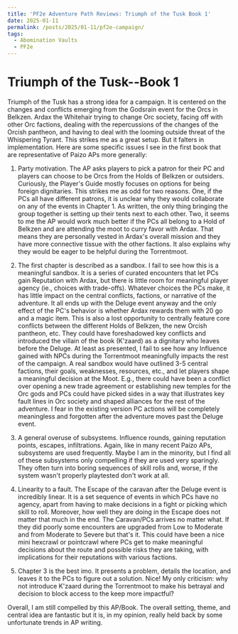 ```yaml
---
title: 'PF2e Adventure Path Reviews: Triumph of the Tusk Book 1'
date: 2025-01-11
permalink: /posts/2025/01-11/pf2e-campaign/
tags:
  - Abomination Vaults
  - PF2e
---
```



# Triumph of the Tusk--Book 1
Triumph of the Tusk has a strong idea for a campaign. It is centered on the changes and conflicts emerging from the Godsrain event for the Orcs in Belkzen. Ardax the Whitehair trying to change Orc society, facing off with other Orc factions, dealing with the repercussions of the changes of the Orcish pantheon, and having to deal with the looming outside threat of the Whispering Tyrant. This strikes me as a great setup. But it falters in implementation. Here are some specific issues I see in the first book that are representative of Paizo APs more generally:

1. Party motivation. The AP asks players to pick a patron for their PC and players can choose to be Orcs from the Holds of Belkzen or outsiders. Curiously, the Player's Guide mostly focuses on options for being foreign dignitaries. This strikes me as odd for two reasons. One, if the PCs all have different patrons, it is unclear why they would collaborate on any of the events in Chapter 1. As written, the only thing bringing the group together is setting up their tents next to each other. Two, it seems to me the AP would work much better if the PCs all belong to a Hold of Belkzen and are attending the moot to curry favor with Ardax. That means they are personally vested in Ardax's overall mission and they have more connective tissue with the other factions. It also explains why they would be eager to be helpful during the Torrentmoot. 

2. The first chapter is described as a sandbox. I fail to see how this is a meaningful sandbox. It is a series of curated encounters that let PCs gain Reputation with Ardax, but there is little room for meaningful player agency (ie., choices with trade-offs). Whatever choices the PCs make, it has little impact on the central conflicts, factions, or narrative of the adventure. It all ends up with the Deluge event anyway and the only effect of the PC's behavior is whether Ardax rewards them with 20 go and a magic item. This is also a lost opportunity to centrally feature core conflicts between the different Holds of Belkzen, the new Orcish pantheon, etc. They could have foreshadowed key conflicts and introduced the villain of the book (K'zaard) as a dignitary who leaves before the Deluge. At least as presented, I fail to see how any Influence gained with NPCs during the Torrentmoot meaningfully impacts the rest of the campaign. A real sandbox would have outlined 3-5 central factions, their goals, weaknesses, resources, etc., and let players shape a meaningful decision at the Moot. E.g., there could have been a conflict over opening a new trade agreement or establishing new temples for the Orc gods and PCs could have picked sides in a way that illustrates key fault lines in Orc society and shaped alliances for the rest of the adventure. I fear in the existing version PC actions will be completely meaningless and forgotten after the adventure moves past the Deluge event.

3. A general overuse of subsystems. Influence rounds, gaining reputation points, escapes, infiltrations. Again, like in many recent Paizo APs, subsystems are used frequently. Maybe I am in the minority, but I find all of these subsystems only compelling if they are used very sparingly. They often turn into boring sequences of skill rolls and, worse, if the system wasn't properly playtested don't work at all.

4. Linearity to a fault. The Escape of the caravan after the Deluge event is incredibly linear. It is a set sequence of events in which PCs have no agency, apart from having to make decisions in a fight or picking which skill to roll. Moreover, how well they are doing in the Escape does not matter that much in the end. The Caravan/PCs arrives no matter what. If they did poorly some encounters are upgraded from Low to Moderate and from Moderate to Severe but that's it. This could have been a nice mini hexcrawl or pointcrawl where PCs get to make meaningful decisions about the route and possible risks they are taking, with implications for their reputations with various factions. 

5. Chapter 3 is the best imo. It presents a problem, details the location, and leaves it to the PCs to figure out a solution. Nice! My only criticism: why not introduce K'zaard during the Torrentmoot to make his betrayal and decision to block access to the keep more impactful? 

Overall, I am still compelled by this AP/Book. The overall setting, theme, and central idea are fantastic but it is, in my opinion, really held back by some unfortunate trends in AP writing. 
